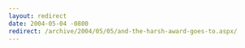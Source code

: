 ```yaml
---
layout: redirect
date: 2004-05-04 -0800
redirect: /archive/2004/05/05/and-the-harsh-award-goes-to.aspx/
---
```

